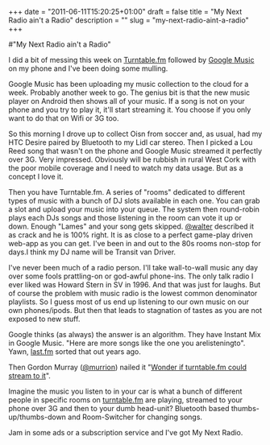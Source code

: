 +++
date = "2011-06-11T15:20:25+01:00"
draft = false
title = "My Next Radio ain't a Radio"
description = ""
slug = "my-next-radio-aint-a-radio"
+++

#"My Next Radio ain't a Radio"


 I did a bit of messing this week on <a href="http://Turntable.fm">Turntable.fm</a> followed by <a href="http://music.google.com">Google Music</a> on my phone and I&#39;ve been doing some mulling.<p /><div>Google Music has been uploading my music collection to the cloud for a week. Probably another week to go. The genius bit is that the new music player on Android then shows all of your music. If a song is not on your phone and you try to play it, it&#39;ll start streaming it. You choose if you only want to do that on Wifi or 3G too.<p /><div>So this morning I drove up to collect Oisn from soccer and, as usual, had my HTC Desire paired by Bluetooth to my Lidl car stereo. Then I picked a Lou Reed song that wasn&#39;t on the phone and Google Music streamed it perfectly over 3G. Very impressed. Obviously will be rubbish in rural West Cork with the poor mobile coverage and I need to watch my data usage. But as a concept I love it.</div> <p /><div>Then you have Turntable.fm. A series of &quot;rooms&quot; dedicated to different types of music with a bunch of DJ slots available in each one. You can grab a slot and upload your music into your queue. The system then round-robin plays each DJs songs and those listening in the room can vote it up or down. Enough &quot;Lames&quot; and your song gets skipped. <a href="http://twitter.com/walter">@walter</a> described it as crack and he is 100% right. It is as close to a perfect game-play driven web-app as you can get. I&#39;ve been in and out to the 80s rooms non-stop for days.I think my DJ name will be Transit van Driver.</div> <p /><div>I&#39;ve never been much of a radio person. I&#39;ll take wall-to-wall music any day over some fools prattling-on or god-awful phone-ins. The only talk radio I ever liked was Howard Stern in SV in 1996. And that was just for laughs. But of course the problem with music radio is the lowest common denominator playlists. So I guess most of us end up listening to our own music on our own phones/ipods. But then that leads to stagnation of tastes as you are not exposed to new stuff.</div> <p /><div>Google thinks (as always) the answer is an algorithm. They have Instant Mix in Google Music. &quot;Here are more songs like the one you arelisteningto&quot;. Yawn, <a href="http://last.fm">last.fm</a> sorted that out years ago.<br /> <p /><div>Then Gordon Murray (<a href="https://twitter.com/#!/murrion">@murrion</a>) nailed it &quot;<a href="https://twitter.com/#!/murrion/status/79517724014944257">Wonder if turntable.fm could stream to it</a>&quot;.</div> <p /><div>Imagine the music you listen to in your car is what a bunch of different people in specific rooms on <a href="http://turntable.fm">turntable.fm</a> are playing, streamed to your phone over 3G and then to your dumb head-unit? Bluetooth based thumbs-up/thumbs-down and Room-Switcher for changing songs.</div> <p /><div>Jam in some ads or a subscription service and I&#39;ve got My Next Radio.</div></div></div>
 